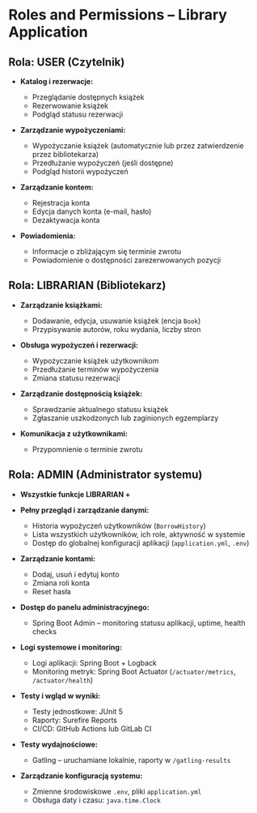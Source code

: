 #  Roles and Permissions – Library Application

## Rola: USER (Czytelnik)

- **Katalog i rezerwacje:**
  - Przeglądanie dostępnych książek
  - Rezerwowanie książek
  - Podgląd statusu rezerwacji

- **Zarządzanie wypożyczeniami:**
  - Wypożyczanie książek (automatycznie lub przez zatwierdzenie przez bibliotekarza)
  - Przedłużanie wypożyczeń (jeśli dostępne)
  - Podgląd historii wypożyczeń

- **Zarządzanie kontem:**
  - Rejestracja konta
  - Edycja danych konta (e-mail, hasło)
  - Dezaktywacja konta

- **Powiadomienia:**
  - Informacje o zbliżającym się terminie zwrotu
  - Powiadomienie o dostępności zarezerwowanych pozycji

## Rola: LIBRARIAN (Bibliotekarz)

- **Zarządzanie książkami:**
  - Dodawanie, edycja, usuwanie książek (encja `Book`)
  - Przypisywanie autorów, roku wydania, liczby stron

- **Obsługa wypożyczeń i rezerwacji:**
  - Wypożyczanie książek użytkownikom
  - Przedłużanie terminów wypożyczenia
  - Zmiana statusu rezerwacji

- **Zarządzanie dostępnością książek:**
  - Sprawdzanie aktualnego statusu książek
  - Zgłaszanie uszkodzonych lub zaginionych egzemplarzy

- **Komunikacja z użytkownikami:**
  - Przypomnienie o terminie zwrotu

## Rola: ADMIN (Administrator systemu)

- **Wszystkie funkcje LIBRARIAN +**

- **Pełny przegląd i zarządzanie danymi:**
  - Historia wypożyczeń użytkowników (`BorrowHistory`)
  - Lista wszystkich użytkowników, ich role, aktywność w systemie
  - Dostęp do globalnej konfiguracji aplikacji (`application.yml`, `.env`)
    
- **Zarządzanie kontami:**
  - Dodaj, usuń i edytuj konto
  - Zmiana roli konta
  - Reset hasła

- **Dostęp do panelu administracyjnego:**
  - Spring Boot Admin – monitoring statusu aplikacji, uptime, health checks

- **Logi systemowe i monitoring:**
  - Logi aplikacji: Spring Boot + Logback
  - Monitoring metryk: Spring Boot Actuator (`/actuator/metrics`, `/actuator/health`)

- **Testy i wgląd w wyniki:**
  - Testy jednostkowe: JUnit 5
  - Raporty: Surefire Reports
  - CI/CD: GitHub Actions lub GitLab CI

- **Testy wydajnościowe:**
  - Gatling – uruchamiane lokalnie, raporty w `/gatling-results`

- **Zarządzanie konfiguracją systemu:**
  - Zmienne środowiskowe `.env`, pliki `application.yml`
  - Obsługa daty i czasu: `java.time.Clock`
